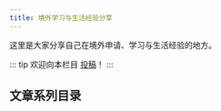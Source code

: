 ```yaml
---
title: 境外学习与生活经验分享
---
```


这里是大家分享自己在境外申请、学习与生活经验的地方。

::: tip
欢迎向本栏目 [投稿](../contributor-guide/other)！
:::

## 文章系列目录

<ArticlesMenu />
